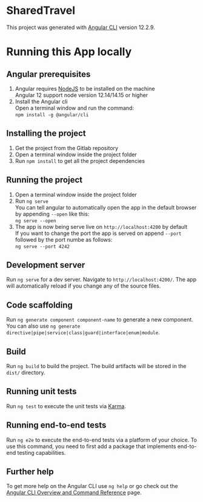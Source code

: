 # SharedTravel

This project was generated with [Angular CLI](https://github.com/angular/angular-cli) version 12.2.9.

# Running this App locally  

## Angular prerequisites  
1. Angular requires [NodeJS](https://nodejs.org/en/) to be installed on the machine  
Angular 12 support node version 12.14/14.15 or higher  
2. Install the Angular cli  
Open a terminal window and run the command:  
`npm install -g @angular/cli`  

## Installing the project  
1. Get the project from the Gitlab repository  
2. Open a terminal window inside the project folder  
3. Run `npm install` to get all the project dependencies  

## Running the project  
1. Open a terminal window inside the project folder  
2. Run `ng serve`  
You can tell angular to automatically open the app in the default browser by appending `--open` like this:  
`ng serve --open`  
3. The app is now being serve live on `http://localhost:4200` by default  
If you want to change the port the app is served on append `--port` followed by the port numbe as follows:  
`ng serve --port 4242`  

## Development server

Run `ng serve` for a dev server. Navigate to `http://localhost:4200/`. The app will automatically reload if you change any of the source files.

## Code scaffolding

Run `ng generate component component-name` to generate a new component. You can also use `ng generate directive|pipe|service|class|guard|interface|enum|module`.

## Build

Run `ng build` to build the project. The build artifacts will be stored in the `dist/` directory.

## Running unit tests

Run `ng test` to execute the unit tests via [Karma](https://karma-runner.github.io).

## Running end-to-end tests

Run `ng e2e` to execute the end-to-end tests via a platform of your choice. To use this command, you need to first add a package that implements end-to-end testing capabilities.

## Further help

To get more help on the Angular CLI use `ng help` or go check out the [Angular CLI Overview and Command Reference](https://angular.io/cli) page.
